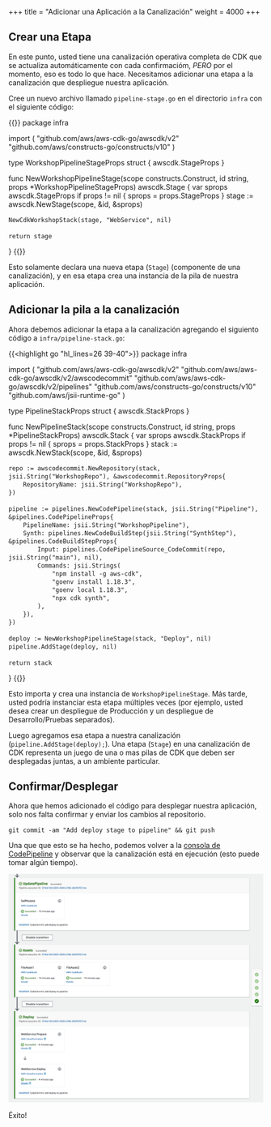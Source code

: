 +++
title = "Adicionar una Aplicación a la Canalización"
weight = 4000
+++

## Crear una Etapa
En este punto, usted tiene una canalización operativa completa de CDK que se actualiza automáticamente con cada confirmacióm, *PERO* por el momento, eso es todo lo que hace. Necesitamos adicionar una etapa a la canalización que despliegue nuestra aplicación.

Cree un nuevo archivo llamado `pipeline-stage.go` en el directorio `infra` con el siguiente código:

{{<highlight go>}}
package infra

import (
	"github.com/aws/aws-cdk-go/awscdk/v2"
	"github.com/aws/constructs-go/constructs/v10"
)

type WorkshopPipelineStageProps struct {
	awscdk.StageProps
}

func NewWorkshopPipelineStage(scope constructs.Construct, id string, props *WorkshopPipelineStageProps) awscdk.Stage {
	var sprops awscdk.StageProps
	if props != nil {
		sprops = props.StageProps
	}
	stage := awscdk.NewStage(scope, &id, &sprops)

	NewCdkWorkshopStack(stage, "WebService", nil)

	return stage
}
{{</highlight>}}

Esto solamente declara una nueva etapa (`Stage`) (componente de una canalización), y en esa etapa crea una instancia de la pila de nuestra aplicación.

## Adicionar la pila a la canalización
Ahora debemos adicionar la etapa a la canalización agregando el siguiento código a `infra/pipeline-stack.go`:

{{<highlight go "hl_lines=26 39-40">}}
package infra

import (
	"github.com/aws/aws-cdk-go/awscdk/v2"
	"github.com/aws/aws-cdk-go/awscdk/v2/awscodecommit"
	"github.com/aws/aws-cdk-go/awscdk/v2/pipelines"
	"github.com/aws/constructs-go/constructs/v10"
	"github.com/aws/jsii-runtime-go"
)

type PipelineStackProps struct {
	awscdk.StackProps
}

func NewPipelineStack(scope constructs.Construct, id string, props *PipelineStackProps) awscdk.Stack {
	var sprops awscdk.StackProps
	if props != nil {
		sprops = props.StackProps
	}
	stack := awscdk.NewStack(scope, &id, &sprops)

	repo := awscodecommit.NewRepository(stack, jsii.String("WorkshopRepo"), &awscodecommit.RepositoryProps{
		RepositoryName: jsii.String("WorkshopRepo"),
	})

	pipeline := pipelines.NewCodePipeline(stack, jsii.String("Pipeline"), &pipelines.CodePipelineProps{
		PipelineName: jsii.String("WorkshopPipeline"),
		Synth: pipelines.NewCodeBuildStep(jsii.String("SynthStep"), &pipelines.CodeBuildStepProps{
			Input: pipelines.CodePipelineSource_CodeCommit(repo, jsii.String("main"), nil),
			Commands: jsii.Strings(
				"npm install -g aws-cdk",
                "goenv install 1.18.3",
				"goenv local 1.18.3",
				"npx cdk synth",
			),
		}),
	})

	deploy := NewWorkshopPipelineStage(stack, "Deploy", nil)
	pipeline.AddStage(deploy, nil)

	return stack
}
{{</highlight>}}

Esto importa y crea una instancia de `WorkshopPipelineStage`. Más tarde, usted podría instanciar esta etapa múltiples veces (por ejemplo, usted desea crear un despliegue de Producción y un despliegue de Desarrollo/Pruebas separados).

Luego agregamos esa etapa a nuestra canalización (`pipeline.AddStage(deploy);`). Una etapa (`Stage`) en una canalización de CDK representa un juego de una o mas pilas de CDK que deben ser desplegadas juntas, a un ambiente particular.

## Confirmar/Desplegar
Ahora que hemos adicionado el código para desplegar nuestra aplicación, solo nos falta confirmar y enviar los cambios al repositorio.

```
git commit -am "Add deploy stage to pipeline" && git push
```

Una que que esto se ha hecho, podemos volver a la [consola de CodePipeline](https://console.aws.amazon.com/codesuite/codepipeline/pipelines) y observar que la canalización está en ejecución (esto puede tomar algún tiempo).

![](./pipeline-succeed.png)

Éxito!
